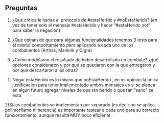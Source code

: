 ## Preguntas

1. ¿Qué crítica le harías al protocolo de #estaHerido y #noEstaHerido? (en vez de tener solo el mensaje #estaHerido y hacer “#estaHerido not” para saber la negación)

2. ¿Qué opinan de que para algunas funcionalidades tenemos 3 tests para el mismo comportamiento pero aplicando a cada uno de los combatientes (Arthas, Mankrik y Olgra)

3. ¿Cómo modelaron el resultado de haber desarrollado un combate? ¿qué opciones consideraron y por qué se quedaron con la que entregaron y por qué descartaron a las otras?


1) Negar estaHerido es lo mismo que noEstaHerido , en mi opinion la unica justificacion para tener implementado ambos mensajes es si se planea en algun futuro agregar niveles de que tan herido o que tan "sano" se esta.

2)Si los combatientes se implementan por separado (es decir no se aplica polimorfismo ni herencia) es importante testear a cada uno para su correcto funcionamiento, aunque resulta MUY poco eficiente.

